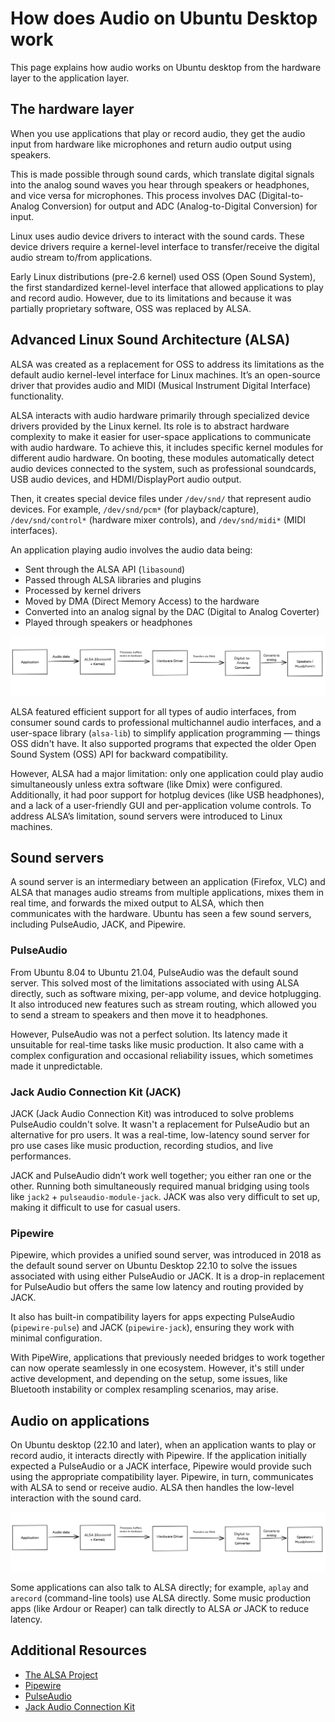 # How does Audio on Ubuntu Desktop work

This page explains how audio works on Ubuntu desktop from the hardware layer to the application layer.

## The hardware layer

When you use applications that play or record audio, they get the audio input from hardware like microphones and return audio output using speakers.

This is made possible through sound cards, which translate digital signals into the analog sound waves you hear through speakers or headphones, and vice versa for microphones. This process involves DAC (Digital-to-Analog Conversion) for output and ADC (Analog-to-Digital Conversion) for input.

Linux uses audio device drivers to interact with the sound cards. These device drivers require a kernel-level interface to transfer/receive the digital audio stream to/from applications.

Early Linux distributions (pre-2.6 kernel) used OSS (Open Sound System), the first standardized kernel-level interface that allowed applications to play and record audio. However, due to its limitations and because it was partially proprietary software, OSS was replaced by ALSA.

## Advanced Linux Sound Architecture (ALSA)

ALSA was created as a replacement for OSS to address its limitations as the default audio kernel-level interface for Linux machines. It’s an open-source driver that provides audio and MIDI (Musical Instrument Digital Interface) functionality.

ALSA interacts with audio hardware primarily through specialized device drivers provided by the Linux kernel. Its role is to abstract hardware complexity to make it easier for user-space applications to communicate with audio hardware. To achieve this, it includes specific kernel modules for different audio hardware. On booting, these modules automatically detect audio devices connected to the system, such as professional soundcards, USB audio devices, and HDMI/DisplayPort audio output.

Then, it creates special device files under `/dev/snd/` that represent audio devices. For example, `/dev/snd/pcm*` (for playback/capture), `/dev/snd/control*` (hardware mixer controls), and `/dev/snd/midi*` (MIDI interfaces).

An application playing audio involves the audio data being:

* Sent through the ALSA API (`libasound`)
* Passed through ALSA libraries and plugins
* Processed by kernel drivers
* Moved by DMA (Direct Memory Access) to the hardware
* Converted into an analog signal by the DAC (Digital to Analog Coverter)
* Played through speakers or headphones

![ALSA only flow on Ubuntu](../assets/explanation/audio-on-ubuntu/alsa-flow.jpg)

ALSA featured efficient support for all types of audio interfaces, from consumer sound cards to professional multichannel audio interfaces, and a user-space library (`alsa-lib`) to simplify application programming — things OSS didn't have. It also supported programs that expected the older Open Sound System (OSS) API for backward compatibility.

However, ALSA had a major limitation: only one application could play audio simultaneously unless extra software (like Dmix) were configured. Additionally, it had poor support for hotplug devices (like USB headphones), and a lack of a user-friendly GUI and per-application volume controls. To address ALSA’s limitation, sound servers were introduced to Linux machines.

## Sound servers

A sound server is an intermediary between an application (Firefox, VLC) and ALSA that manages audio streams from multiple applications, mixes them in real time, and forwards the mixed output to ALSA, which then communicates with the hardware. Ubuntu has seen a few sound servers, including PulseAudio, JACK, and Pipewire.

### PulseAudio

From Ubuntu 8.04 to Ubuntu 21.04, PulseAudio was the default sound server. This solved most of the limitations associated with using ALSA directly, such as software mixing, per-app volume, and device hotplugging. It also introduced new features such as stream routing, which allowed you to send a stream to speakers and then move it to headphones.

However, PulseAudio was not a perfect solution. Its latency made it unsuitable for real-time tasks like music production. It also came with a complex configuration and occasional reliability issues, which sometimes made it unpredictable.

### Jack Audio Connection Kit (JACK)

JACK (Jack Audio Connection Kit) was introduced to solve problems PulseAudio couldn't solve. It wasn't a replacement for PulseAudio but an alternative for pro users. It was a real-time, low-latency sound server for pro use cases like music production, recording studios, and live performances.

JACK and PulseAudio didn’t work well together; you either ran one or the other. Running both simultaneously required manual bridging using tools like `jack2` + `pulseaudio-module-jack`. JACK was also very difficult to set up, making it difficult to use for casual users.

### Pipewire

Pipewire, which provides a unified sound server, was introduced in 2018 as the default sound server on Ubuntu Desktop 22.10 to solve the issues associated with using either PulseAudio or JACK. It is a drop-in replacement for PulseAudio but offers the same low latency and routing provided by JACK.

It also has built-in compatibility layers for apps expecting PulseAudio (`pipewire-pulse`) and JACK (`pipewire-jack`), ensuring they work with minimal configuration. 

With PipeWire, applications that previously needed bridges to work together can now operate seamlessly in one ecosystem. However, it's still under active development, and depending on the setup, some issues, like Bluetooth instability or complex resampling scenarios, may arise.

## Audio on applications

On Ubuntu desktop (22.10 and later), when an application wants to play or record audio, it interacts directly with Pipewire. If the application initially expected a PulseAudio or a JACK interface, Pipewire would provide such using the appropriate compatibility layer. Pipewire, in turn, communicates with ALSA to send or receive audio. ALSA then handles the low-level interaction with the sound card.

![How audio works on ubuntu](../assets/explanation/audio-on-ubuntu/alsa-flow.jpg)

Some applications can also talk to ALSA directly; for example, `aplay` and `arecord` (command-line tools) use ALSA directly. Some music production apps (like Ardour or Reaper) can talk directly to ALSA *or* JACK to reduce latency.

## Additional Resources

- [The ALSA Project](https://www.alsa-project.org/wiki/Main_Page)
- [Pipewire](https://pipewire.org/)
- [PulseAudio](https://wiki.archlinux.org/title/PulseAudio)
- [Jack Audio Connection Kit](https://jackaudio.org/)